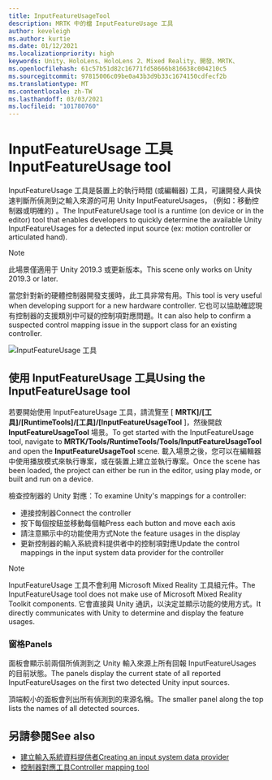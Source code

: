 ```yaml
---
title: InputFeatureUsageTool
description: MRTK 中的檔 InputFeatureUsage 工具
author: keveleigh
ms.author: kurtie
ms.date: 01/12/2021
ms.localizationpriority: high
keywords: Unity、HoloLens、HoloLens 2、Mixed Reality、開發、MRTK、
ms.openlocfilehash: 61c57b51d82c16771fd58666b816638c004210c5
ms.sourcegitcommit: 97815006c09be0a43b3d9b33c1674150cdfecf2b
ms.translationtype: MT
ms.contentlocale: zh-TW
ms.lasthandoff: 03/03/2021
ms.locfileid: "101780760"
---
```

# <a name="inputfeatureusage-tool"></a><span data-ttu-id="cde8a-104">InputFeatureUsage 工具</span><span class="sxs-lookup"><span data-stu-id="cde8a-104">InputFeatureUsage tool</span></span>

<span data-ttu-id="cde8a-105">InputFeatureUsage 工具是裝置上的執行時間 (或編輯器) 工具，可讓開發人員快速判斷所偵測到之輸入來源的可用 Unity InputFeatureUsages， (例如：移動控制器或明確的) 。</span><span class="sxs-lookup"><span data-stu-id="cde8a-105">The InputFeatureUsage tool is a runtime (on device or in the editor) tool that enables developers to quickly determine the available Unity InputFeatureUsages for a detected input source (ex: motion controller or articulated hand).</span></span>

> [!NOTE]
> <span data-ttu-id="cde8a-106">此場景僅適用于 Unity 2019.3 或更新版本。</span><span class="sxs-lookup"><span data-stu-id="cde8a-106">This scene only works on Unity 2019.3 or later.</span></span>

<span data-ttu-id="cde8a-107">當您針對新的硬體控制器開發支援時，此工具非常有用。</span><span class="sxs-lookup"><span data-stu-id="cde8a-107">This tool is very useful when developing support for a new hardware controller.</span></span> <span data-ttu-id="cde8a-108">它也可以協助確認現有控制器的支援類別中可疑的控制項對應問題。</span><span class="sxs-lookup"><span data-stu-id="cde8a-108">It can also help to confirm a suspected control mapping issue in the support class for an existing controller.</span></span>

![InputFeatureUsage 工具](../images/controller-mapping-tool/InputFeatureUsages.png)

## <a name="using-the-inputfeatureusage-tool"></a><span data-ttu-id="cde8a-110">使用 InputFeatureUsage 工具</span><span class="sxs-lookup"><span data-stu-id="cde8a-110">Using the InputFeatureUsage tool</span></span>

<span data-ttu-id="cde8a-111">若要開始使用 InputFeatureUsage 工具，請流覽至 [ **MRTK]/[工具]/[RuntimeTools]/[工具]/[InputFeatureUsageTool** ]，然後開啟 **InputFeatureUsageTool** 場景。</span><span class="sxs-lookup"><span data-stu-id="cde8a-111">To get started with the InputFeatureUsage tool, navigate to **MRTK/Tools/RuntimeTools/Tools/InputFeatureUsageTool** and open the **InputFeatureUsageTool** scene.</span></span> <span data-ttu-id="cde8a-112">載入場景之後，您可以在編輯器中使用播放模式來執行專案，或在裝置上建立並執行專案。</span><span class="sxs-lookup"><span data-stu-id="cde8a-112">Once the scene has been loaded, the project can either be run in the editor, using play mode, or built and run on a device.</span></span>

<span data-ttu-id="cde8a-113">檢查控制器的 Unity 對應：</span><span class="sxs-lookup"><span data-stu-id="cde8a-113">To examine Unity's mappings for a controller:</span></span>

- <span data-ttu-id="cde8a-114">連接控制器</span><span class="sxs-lookup"><span data-stu-id="cde8a-114">Connect the controller</span></span>
- <span data-ttu-id="cde8a-115">按下每個按鈕並移動每個軸</span><span class="sxs-lookup"><span data-stu-id="cde8a-115">Press each button and move each axis</span></span>
- <span data-ttu-id="cde8a-116">請注意顯示中的功能使用方式</span><span class="sxs-lookup"><span data-stu-id="cde8a-116">Note the feature usages in the display</span></span>
- <span data-ttu-id="cde8a-117">更新控制器的輸入系統資料提供者中的控制項對應</span><span class="sxs-lookup"><span data-stu-id="cde8a-117">Update the control mappings in the input system data provider for the controller</span></span>

> [!NOTE]
> <span data-ttu-id="cde8a-118">InputFeatureUsage 工具不會利用 Microsoft Mixed Reality 工具組元件。</span><span class="sxs-lookup"><span data-stu-id="cde8a-118">The InputFeatureUsage tool does not make use of Microsoft Mixed Reality Toolkit components.</span></span> <span data-ttu-id="cde8a-119">它會直接與 Unity 通訊，以決定並顯示功能的使用方式。</span><span class="sxs-lookup"><span data-stu-id="cde8a-119">It directly communicates with Unity to determine and display the feature usages.</span></span>

### <a name="panels"></a><span data-ttu-id="cde8a-120">窗格</span><span class="sxs-lookup"><span data-stu-id="cde8a-120">Panels</span></span>

<span data-ttu-id="cde8a-121">面板會顯示前兩個所偵測到之 Unity 輸入來源上所有回報 InputFeatureUsages 的目前狀態。</span><span class="sxs-lookup"><span data-stu-id="cde8a-121">The panels display the current state of all reported InputFeatureUsages on the first two detected Unity input sources.</span></span>

<span data-ttu-id="cde8a-122">頂端較小的面板會列出所有偵測到的來源名稱。</span><span class="sxs-lookup"><span data-stu-id="cde8a-122">The smaller panel along the top lists the names of all detected sources.</span></span>

## <a name="see-also"></a><span data-ttu-id="cde8a-123">另請參閱</span><span class="sxs-lookup"><span data-stu-id="cde8a-123">See also</span></span>

- [<span data-ttu-id="cde8a-124">建立輸入系統資料提供者</span><span class="sxs-lookup"><span data-stu-id="cde8a-124">Creating an input system data provider</span></span>](../input/create-data-provider.md)
- [<span data-ttu-id="cde8a-125">控制器對應工具</span><span class="sxs-lookup"><span data-stu-id="cde8a-125">Controller mapping tool</span></span>](controller-mapping-tool.md)
